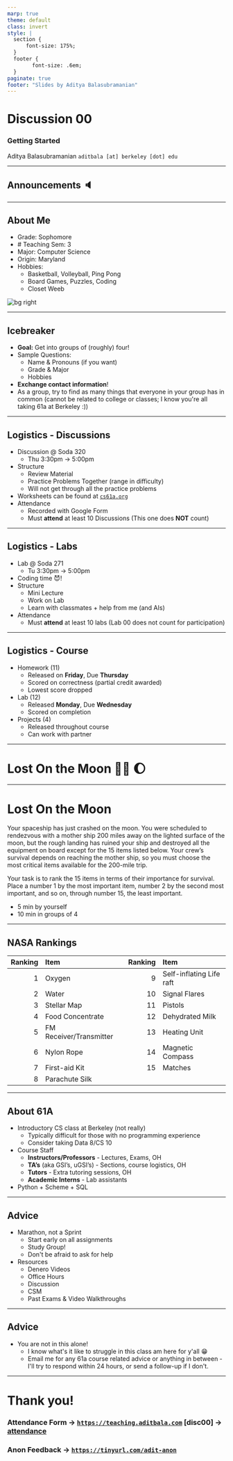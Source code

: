 ```yaml
---
marp: true
theme: default
class: invert
style: |
  section {
      font-size: 175%;
  }
  footer {
        font-size: .6em;
  }
paginate: true
footer: "Slides by Aditya Balasubramanian"
---
```


<!--
_paginate: false
_footer: Slides available at [`teaching.aditbala.com`](https://teaching.aditbala.com)
_class: lead invert
-->

# <!--fit--> Discussion 00

### Getting Started

Aditya Balasubramanian
`aditbala [at] berkeley [dot] edu`

---

<!--
_class: invert
_footer: 8/27/22
_backgroundColor: #2222
-->

## <!-- fit --> Announcements :speaker:

---

## About Me

- Grade: Sophomore
- \# Teaching Sem: 3
- Major: Computer Science
- Origin: Maryland
- Hobbies:
  * Basketball, Volleyball, Ping Pong
  * Board Games, Puzzles, Coding
  * Closet Weeb

![bg right](https://i.imgur.com/WNUiTk7.jpg)

---

## Icebreaker

- **Goal:** Get into groups of (roughly) four!
- Sample Questions:
  - Name & Pronouns (if you want)
  - Grade & Major
  - Hobbies
- **Exchange contact information**!
- As a group, try to find as many things that everyone in your group has in common (cannot be related to college or classes; I know you're all taking 61a at Berkeley :))

---

<!--
_class: lead invert
-->

## Logistics - Discussions

- Discussion @ Soda 320
  - Thu 3:30pm → 5:00pm
- Structure
  - Review Material
  - Practice Problems Together (range in difficulty)
  - Will not get through all the practice problems
- Worksheets can be found at [`cs61a.org`](cs61.org)
- Attendance
  - Recorded with Google Form
  - Must **attend** at least 10 Discussions (This one does **NOT** count)

---

<!--
_class: lead invert
-->

## Logistics - Labs

- Lab @ Soda 271
  - Tu 3:30pm → 5:00pm
- Coding time :smiling_imp:!
- Structure
  - Mini Lecture
  - Work on Lab
  - Learn with classmates + help from me (and AIs)
- Attendance
  - Must **attend** at least 10 labs (Lab 00 does not count for participation)

---

<!--
_class: lead invert
-->

## Logistics - Course

- Homework (11)
  - Released on **Friday**, Due **Thursday**
  - Scored on correctness (partial credit awarded)
  - Lowest score dropped
- Lab (12)
  - Released **Monday**, Due **Wednesday**
  - Scored on completion
- Projects (4)
  - Released throughout course
  - Can work with partner

---

<!--
_class: invert
_backgroundColor: #2222
-->

# <!-- fit --> Lost On the Moon :man_astronaut: :moon:

---

<!--
_class: default invert
-->

# Lost On the Moon

Your spaceship has just crashed on the moon. You were scheduled to rendezvous with a mother ship 200 miles away on the lighted surface of the moon, but the rough landing has ruined your ship and destroyed all the equipment on board except for the 15 items listed below. Your crew’s survival depends on reaching the mother ship, so you must choose the most critical items available for the 200-mile trip.

Your task is to rank the 15 items in terms of their importance for survival. Place a number 1 by the most important item, number 2 by the second most important, and so on, through number 15, the least important.

- 5 min by yourself
- 10 min in groups of 4

---

<!-- _class: invert -->

## NASA Rankings

| Ranking | Item                    | Ranking | Item                     |
| ------: | :---------------------- | ------: | :----------------------- |
|       1 | Oxygen                  |       9 | Self-inflating Life raft |
|       2 | Water                   |      10 | Signal Flares            |
|       3 | Stellar Map             |      11 | Pistols                  |
|       4 | Food Concentrate        |      12 | Dehydrated Milk          |
|       5 | FM Receiver/Transmitter |      13 | Heating Unit             |
|       6 | Nylon Rope              |      14 | Magnetic Compass         |
|       7 | First-aid Kit           |      15 | Matches                  |
|       8 | Parachute Silk          |         |

---

<!--
_class: lead invert
-->

## About 61A

- Introductory CS class at Berkeley (not really)
  - Typically difficult for those with no programming experience
  - Consider taking Data 8/CS 10
- Course Staff
  - **Instructors/Professors** - Lectures, Exams, OH
  - **TA’s** (aka GSI’s, uGSI’s) - Sections, course logistics, OH
  - **Tutors** - Extra tutoring sessions, OH
  - **Academic Interns** - Lab assistants
- Python + Scheme + SQL

---

<!--
_class: lead invert
-->

## Advice

- Marathon, not a Sprint
  - Start early on all assignments
  - Study Group!
  - Don't be afraid to ask for help
- Resources
  - Denero Videos
  - Office Hours
  - Discussion
  - CSM
  - Past Exams & Video Walkthroughs

---

<!--
_class: lead invert
-->

## Advice

- You are not in this alone!
  - I know what's it like to struggle in this class am here for y'all :grin:
  - Email me for any 61a course related advice or anything in between - I'll try to respond within 24 hours, or send a follow-up if I don't.

---

<!--
_class: invert
-->

# Thank you!

### Attendance Form -> [`https://teaching.aditbala.com`](https://teaching.aditbala.com) [disc00] -> [attendance](https://links.aditbala.com/disc00/)

### Anon Feedback -> [`https://tinyurl.com/adit-anon`](https://tinyurl.com/adit-anon)
